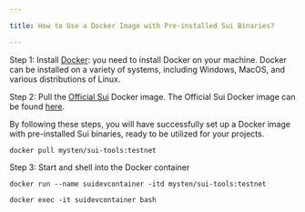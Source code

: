 ```yaml
---

title: How to Use a Docker Image with Pre-installed Sui Binaries?

---
```


Step 1: Install [Docker](https://docs.docker.com/get-docker/):  you need to install Docker on your machine. Docker can be installed on a variety of systems, including Windows, MacOS, and various distributions of Linux.

Step 2: Pull the [Official Sui](https://hub.docker.com/r/mysten/sui-tools/tags) Docker image. The Official Sui Docker image can be found [here](https://hub.docker.com/r/mysten/sui-tools/tags).

By following these steps, you will have successfully set up a Docker image with pre-installed Sui binaries, ready to be utilized for your projects.

```
docker pull mysten/sui-tools:testnet
```

Step 3: Start and shell into the Docker container
```
docker run --name suidevcontainer -itd mysten/sui-tools:testnet

docker exec -it suidevcontainer bash
```